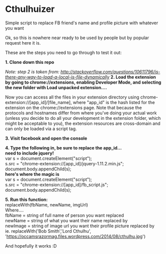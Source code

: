 # Cthulhuizer
Simple script to replace FB friend's name and profile picture with whatever you want

Ok, so this is nowhere near ready to be used by people but by popular request here it is.

These are the steps you need to go through to test it out:

<strong>1. Clone down this repo</strong>

<em>Note: step 2 is taken from: http://stackoverflow.com/questions/10611796/is-there-any-way-to-load-a-local-js-file-dynamically</em>
<strong>2. Load the extension by going to chrome://extensions, enabling Developer Mode, and selecting the new folder with Load unpacked extension....</strong>

Now you can access all the files in your extension directory using chrome-extension://[app_id]/[file_name], where "app_id" is the hash listed for the extension on the chrome://extensions page. Note that because the protocols and hostnames differ from where you've doing your actual work (unless you decide to do all your development in the extension folder, which might be acceptable to you), the extension resources are cross-domain and can only be loaded via a script tag.

<strong>3. Visit facebook and open the console</strong>

<strong>4. Type the following in, be sure to replace the app_id...</strong>
<br>
<strong>need to include jquery!</strong>
<br>
var s = document.createElement("script");
<br>
s.src = "chrome-extension://[app_id]/jquery-1.11.2.min.js";
<br>
document.body.appendChild(s);
<br>
<strong>here's where the magic is</strong>
<br>
var s = document.createElement("script");
<br>
s.src = "chrome-extension://[app_id]/fb_script.js";
<br>
document.body.appendChild(s);

<strong>5. Run this function:</strong>
<br>
replaceWith(fbName, newName, imgUrl)
<br>
Where....
<br>
fbName = string of full name of person you want replaced
<br>
newName = string of what you want their name replaced by
<br>
newImage = string of image url you want their profile picture replaced by
<br>
ie. replaceWith('Bob Smith','Lord Cthulhu', 'https://occamsrazormag.files.wordpress.com/2014/08/cthulhu.jpg')

And hopefully it works :D
